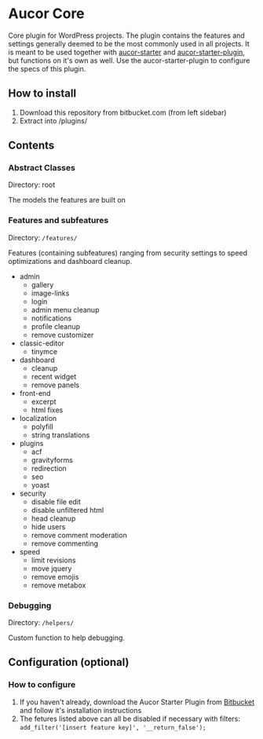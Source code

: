 # Aucor Core
Core plugin for WordPress projects. The plugin contains the features and settings generally deemed to be the most commonly used in all projects. It is meant to be used together with [aucor-starter](https://bitbucket.org/aucor/aucor-starter/overview) and [aucor-starter-plugin](https://bitbucket.org/aucor/aucor-starter-plugin/src/master/), but functions on it's own as well. Use the aucor-starter-plugin to configure the specs of this plugin.

## How to install

1. Download this repository from bitbucket.com (from left sidebar)
1. Extract into /plugins/

## Contents

### Abstract Classes

Directory: root

The models the features are built on

### Features and subfeatures

Directory: `/features/`

Features (containing subfeatures) ranging from security settings to speed optimizations and dashboard cleanup.

- admin
  - gallery
  - image-links
  - login
  - admin menu cleanup
  - notifications
  - profile cleanup
  - remove customizer
- classic-editor
  - tinymce
- dashboard
  - cleanup
  - recent widget
  - remove panels
- front-end
  - excerpt
  - html fixes
- localization
  - polyfill
  - string translations
- plugins
  - acf
  - gravityforms
  - redirection
  - seo
  - yoast
- security
  - disable file edit
  - disable unfiltered html
  - head cleanup
  - hide users
  - remove comment moderation
  - remove commenting
- speed
  - limit revisions
  - move jquery
  - remove emojis
  - remove metabox

### Debugging

Directory: `/helpers/`

Custom function to help debugging.

## Configuration (optional)

### How to configure

1. If you haven't already, download the Aucor Starter Plugin from [Bitbucket](https://bitbucket.org) and follow it's installation instructions
1. The fetures listed above can all be disabled if necessary with filters: `add_filter('[insert feature key]', '__return_false');`
